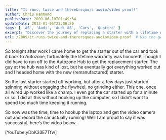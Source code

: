 ```yaml
---
title: "It runs, twice and there&rsquo;s audio/video proof!"
author: Chris Hammond
publishDate: 2009-06-10T01:49:34
updateDate: 2013-01-06T23:06:30
tags: [ 'A6', 'Audi', 'Audi A6', 'Cars', 'Quattro' ]
excerpt: "Discover the journey of replacing a starter with a lifetime warranty at Autozone, overcoming challenges to get the car up and running smoothly!"
url: /2009/it-runs-twice-and-therersquos-audiovideo-proof  # Use the generated URL with year
---
```

<p>So tonight after work I came home to get the starter out of the car and took it back to Autozone, fortunately the lifetime warranty was honored! Though I did have to run off to the Autozone Hub to get the replacement starter. The guy at the hub was kind of lost, but he eventually got everything worked out and I headed home with the new (remanufactured) starter.</p> <p>So the last starter started off working, but after a few days just started spinning without engaging the flywheel, no grinding either. This one, once all wired up worked like a champ. I even got the car started up for a minute or so. I did all this without hooking up the computer, so I didn’t want to spend too much time keeping it running.</p> <p>So now was the time, time to hookup the laptop and get the video camera out and record the car actually running! Well I am proud to say it was successful, here’s the video below.</p> <p>[YouTube:yDbK33E7Tfw]</p>


